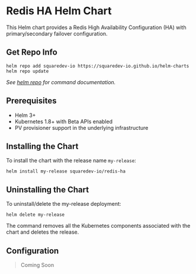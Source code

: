 # Redis HA Helm Chart

This Helm chart provides a Redis High Availability Configuration (HA) with primary/secondary failover configuration.

## Get Repo Info

```console
helm repo add squaredev-io https://squaredev-io.github.io/helm-charts
helm repo update
```

_See [helm repo](https://helm.sh/docs/helm/helm_repo/) for command documentation._

## Prerequisites

- Helm 3+
- Kubernetes 1.8+ with Beta APIs enabled
- PV provisioner support in the underlying infrastructure

## Installing the Chart

To install the chart with the release name `my-release`:

```console
helm install my-release squaredev-io/redis-ha
```

## Uninstalling the Chart

To uninstall/delete the my-release deployment:

```console
helm delete my-release
```

The command removes all the Kubernetes components associated with the chart and deletes the release.

## Configuration

> Coming Soon
